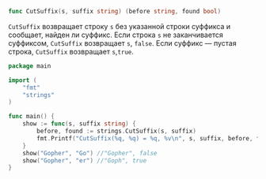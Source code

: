 ```go
func CutSuffix(s, suffix string) (before string, found bool)
```

`CutSuffix` возвращает строку `s` без указанной строки суффикса и сообщает, найден ли суффикс. Если строка `s` не заканчивается суффиксом, `CutSuffix` возвращает `s`, `false`. Если суффикс — пустая строка, `CutSuffix` возвращает `s`,`true`.

```go
package main

import (
	"fmt"
	"strings"
)

func main() {
	show := func(s, suffix string) {
		before, found := strings.CutSuffix(s, suffix)
		fmt.Printf("CutSuffix(%q, %q) = %q, %v\n", s, suffix, before, found)
	}
	show("Gopher", "Go") //"Gopher", false
	show("Gopher", "er") //"Goph", true
}
```